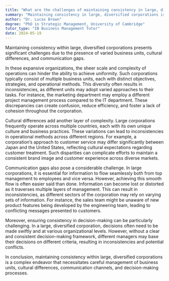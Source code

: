 ```yaml
---
title: "What are the challenges of maintaining consistency in large, diversified corporations?"
summary: "Maintaining consistency in large, diversified corporations is challenging due to varied business units, cultural differences, and communication gaps."
author: "Dr. Lucas Brown"
degree: "PhD in Strategic Management, University of Cambridge"
tutor_type: "IB Business Management Tutor"
date: 2024-05-19
---
```


Maintaining consistency within large, diversified corporations presents significant challenges due to the presence of varied business units, cultural differences, and communication gaps.

In these expansive organizations, the sheer scale and complexity of operations can hinder the ability to achieve uniformity. Such corporations typically consist of multiple business units, each with distinct objectives, strategies, and operational methods. This diversity often results in inconsistencies, as different units may adopt varied approaches to their tasks. For instance, the marketing department may employ a different project management process compared to the IT department. These discrepancies can create confusion, reduce efficiency, and foster a lack of cohesion throughout the corporation.

Cultural differences add another layer of complexity. Large corporations frequently operate across multiple countries, each with its own unique culture and business practices. These variations can lead to inconsistencies in operational methods across different regions. For example, a corporation’s approach to customer service may differ significantly between Japan and the United States, reflecting cultural expectations regarding customer treatment. Such disparities can complicate efforts to maintain a consistent brand image and customer experience across diverse markets.

Communication gaps also pose a considerable challenge. In large corporations, it is essential for information to flow seamlessly both from top management to employees and vice versa. However, achieving this smooth flow is often easier said than done. Information can become lost or distorted as it traverses multiple layers of management. This can result in inconsistencies, as different sectors of the corporation may rely on varying sets of information. For instance, the sales team might be unaware of new product features being developed by the engineering team, leading to conflicting messages presented to customers.

Moreover, ensuring consistency in decision-making can be particularly challenging. In a large, diversified corporation, decisions often need to be made swiftly and at various organizational levels. However, without a clear and consistent decision-making framework, different managers may base their decisions on different criteria, resulting in inconsistencies and potential conflicts.

In conclusion, maintaining consistency within large, diversified corporations is a complex endeavor that necessitates careful management of business units, cultural differences, communication channels, and decision-making processes.
    
